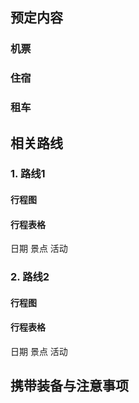 ## 预定内容  
### 机票  
### 住宿  
### 租车  
## 相关路线
### 1. 路线1  
#### 行程图  
#### 行程表格  
日期 景点 活动  
### 2. 路线2  
#### 行程图
#### 行程表格
日期 景点 活动  
## 携带装备与注意事项  
